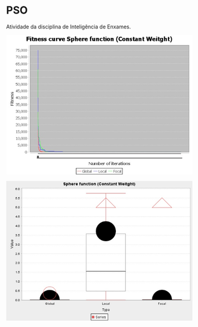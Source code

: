 # PSO
Atividade da disciplina de Inteligência de Enxames.

![Alt Text](https://github.com/JailsonLiberato/PSO/raw/master/PSO/files/Fitness%20curve%20Sphere%20function%20(Constant%20Weitght).jpeg)

![Alt Text](https://github.com/JailsonLiberato/PSO/raw/master/PSO/files/Sphere%20function%20(Constant%20Weitght).jpeg)

